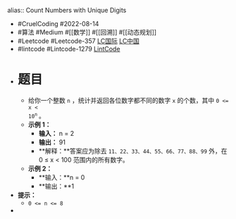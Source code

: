 alias:: Count Numbers with Unique Digits

- #CruelCoding #2022-08-14
- #算法 #Medium #[[数学]] #[[回溯]] #[[动态规划]]
- #Leetcode #Leetcode-357 [LC国际](https://leetcode.com/problems/count-numbers-with-unique-digits/) [LC中国](https://leetcode.cn/problems/count-numbers-with-unique-digits/)
- #lintcode #Lintcode-1279 [LintCode](https://www.lintcode.com/problem/1279/)
- # 题目
	- 给你一个整数 <code>n</code> ，统计并返回各位数字都不同的数字 <code>x</code> 的个数，其中 <code>0 &lt;= x &lt; 10<sup>n</sup></code><sup>&nbsp;</sup>。
	- **示例 1：**
		- **输入：** n = 2
		- **输出：** 91
		- **解释：**答案应为除去 `11、22、33、44、55、66、77、88、99` 外，在 0 ≤ x < 100 范围内的所有数字。
	- **示例 2：**
		- **输入：**n = 0
		- **输出：**1
- **提示：**
	- `0 <= n <= 8`
-
